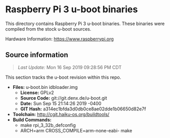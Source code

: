 Raspberry Pi 3 u-boot binaries
===================

This directory contains Raspberry Pi 3 u-boot binaries.
These binaries were compiled from the stock u-boot sources.

Hardware Information: <https://www.raspberrypi.org>

Source information
-------------
> *Last Update:* Mon 16 Sep 2019 09:28:56 PM CDT

This section tracks the u-boot revision within this repo.

* **Files:**  u-boot.bin idbloader.img
  * **License:** GPLv2
  * **Source Code:** git://git.denx.de/u-boot.git
  * **Date:** Sun Sep 15 21:14:26 2019 -0400
  * **GIT Hash:** a314ec1bfda3d0db0ce8ae02dde1b06650d82e7f
* **Toolchain:** http://cgit.haiku-os.org/buildtools/
* **Build Commands:**
  * make rpi_3_32b_defconfig
  * ARCH=arm CROSS_COMPILE=arm-none-eabi- make
